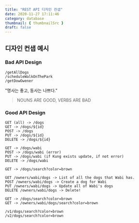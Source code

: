 ```yaml
---
title: "REST API 디자인 컨샙"
date: 2020-11-27 17:11:46
category: database
thumbnail: { thumbnailSrc }
draft: false
---
```


## 디자인 컨샙 예시

### Bad API Design

```
/getAllDogs
/scheduleWalkOnThePark
/getDowOwener
```

"명사는 좋고, 동사는 나쁘다."

> NOUNS ARE GOOD, VERBS ARE BAD

### Good API Design
```
GET (all) -> /dogs
GET -> /dogs/${id}
POST -> /dogs
PUT -> /dogs/${id}
DELETE -> /dogs/${id}

GET -> /dogs/wabi
POST -> /dogs/wabi (error)
PUT -> /dogs/wabi (if Kung exists update, if not error)
DELETE -> /dogs/wabi

GET -> /dogs/search?color=brown

GET /owners/wabi/dogs -> List of all the dogs that Wabi has.
POST /owners/wabi/dogs -> Create a dog for Wabi
PUT /owners/wabi/dogs -> Update all of Wabi's dogs
DELETE /owners/wabi/dogs -> Delete!

GET -> /dogs/search?color=brown
GET -> /owners/wabi/dogs/search?color=brown

/v1/dogs/search?color=brown
/v2/dogs/search?color=brown
```
